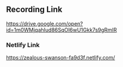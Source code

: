 

## Recording Link

https://drive.google.com/open?id=1m0WMjqahIud86SqOI6wU1Gkk7s9gRmIR


### Netlify Link

https://zealous-swanson-fa9d3f.netlify.com/
